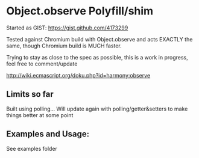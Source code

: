 Object.observe Polyfill/shim
============================
Started as GIST: https://gist.github.com/4173299

Tested against Chromium build with Object.observe and acts EXACTLY the same, though Chromium build is MUCH faster.

Trying to stay as close to the spec as possible, this is a work in progress, feel free to comment/update

http://wiki.ecmascript.org/doku.php?id=harmony:observe

Limits so far
--------------
  Built using polling... Will update again with polling/getter&setters to make things better at some point

Examples and Usage:
-------------------
  See examples folder